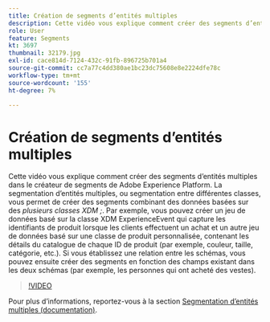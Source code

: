 ```yaml
---
title: Création de segments d’entités multiples
description: Cette vidéo vous explique comment créer des segments d’entités multiples dans le créateur de segments de Adobe Experience Platform.  La segmentation d’entités multiples, ou segmentation entre différentes classes, vous permet de créer des segments combinant des données basées sur plusieurs classes XDM.
role: User
feature: Segments
kt: 3697
thumbnail: 32179.jpg
exl-id: cace814d-7124-432c-91fb-896725b701a4
source-git-commit: cc7a77c4dd380ae1bc23dc75608e8e2224dfe78c
workflow-type: tm+mt
source-wordcount: '155'
ht-degree: 7%

---
```


# Création de segments d’entités multiples

Cette vidéo vous explique comment créer des segments d’entités multiples dans le créateur de segments de Adobe Experience Platform.  La segmentation d’entités multiples, ou segmentation entre différentes classes, vous permet de créer des segments combinant des données basées sur des *plusieurs classes XDM ;*. Par exemple, vous pouvez créer un jeu de données basé sur la classe XDM ExperienceEvent qui capture les identifiants de produit lorsque les clients effectuent un achat et un autre jeu de données basé sur une classe de produit personnalisée, contenant les détails du catalogue de chaque ID de produit (par exemple, couleur, taille, catégorie, etc.). Si vous établissez une relation entre les schémas, vous pouvez ensuite créer des segments en fonction des champs existant dans les deux schémas (par exemple, les personnes qui ont acheté des vestes).

<!--Segment context (segment payload) allows you to provide key contextual details, such as a visitor's abandoned cart contents, in your segment definition so you can send personalized messages.-->

>[!VIDEO](https://video.tv.adobe.com/v/32179?quality=12&learn=on)

Pour plus d’informations, reportez-vous à la section [Segmentation d’entités multiples (documentation)](https://experienceleague.adobe.com/docs/experience-platform/segmentation/multi-entity-segmentation.html?lang=fr).
